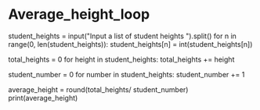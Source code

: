 # Average_height_loop
student_heights = input("Input a list of student heights ").split()
for n in range(0, len(student_heights)):
  student_heights[n] = int(student_heights[n])

total_heights = 0
for height in student_heights:
    total_heights += height

student_number = 0
for number in student_heights:
    student_number += 1

average_height = round(total_heights/ student_number)
print(average_height)

